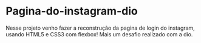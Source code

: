 # Pagina-do-instagram-dio
Nesse projeto venho fazer a reconstrução da pagina de login do instagram, usando HTML5 e CSS3 com flexbox! Mais um desafio realizado com a dio.
